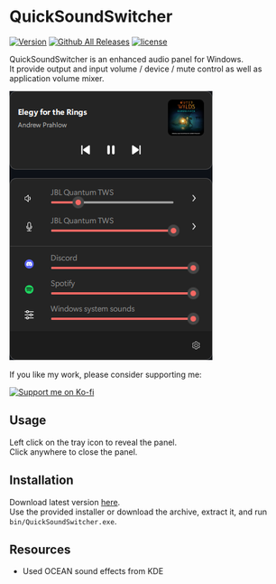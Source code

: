 # QuickSoundSwitcher

[![Version](https://img.shields.io/github/v/release/odizinne/quicksoundswitcher)]()
[![Github All Releases](https://img.shields.io/github/downloads/odizinne/quicksoundswitcher/total.svg)]()
[![license](https://img.shields.io/github/license/odizinne/quicksoundswitcher)]()

QuickSoundSwitcher is an enhanced audio panel for Windows.  
It provide output and input volume / device / mute control as well as application volume mixer.  

![image](.assets/screenshot.png)

If you like my work, please consider supporting me:

<a href="https://ko-fi.com/odizinne" target="_blank">
  <img src="https://cdn.prod.website-files.com/5c14e387dab576fe667689cf/670f5a01cf2da94a032117b9_support_me_on_kofi_red-p-500.png" alt="Support me on Ko-fi" width="25%">
</a>  

## Usage

Left click on the tray icon to reveal the panel.  
Click anywhere to close the panel.

## Installation

Download latest version [here](https://github.com/Odizinne/QuickSoundSwitcher/releases/latest).  
Use the provided installer or download the archive, extract it, and run `bin/QuickSoundSwitcher.exe`.

## Resources
- Used OCEAN sound effects from KDE
